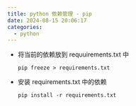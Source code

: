```yaml
---
title: python 依赖管理 - pip
date: 2024-08-15 20:06:17
categories:
  - python
---
```


- 将当前的依赖放到 requuirements.txt 中

  ```
  pip freeze > requirements.txt
  ```

- 安装 requirements.txt 中的依赖
  ```
  pip install -r requirements.txt
  ```
